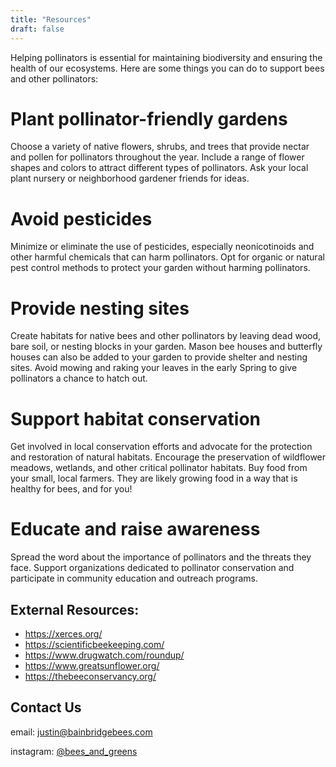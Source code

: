 ```yaml
---
title: "Resources"
draft: false
---
```


Helping pollinators is essential for maintaining biodiversity and ensuring the health of our ecosystems. Here are some things you can do to support bees and other pollinators:

# Plant pollinator-friendly gardens

Choose a variety of native flowers, shrubs, and trees that provide nectar and pollen for pollinators throughout the year. Include a range of flower shapes and colors to attract different types of pollinators. Ask your local plant nursery or neighborhood gardener friends for ideas.


# Avoid pesticides

Minimize or eliminate the use of pesticides, especially neonicotinoids and other harmful chemicals that can harm pollinators. Opt for organic or natural pest control methods to protect your garden without harming pollinators.

# Provide nesting sites

Create habitats for native bees and other pollinators by leaving dead wood, bare soil, or nesting blocks in your garden. Mason bee houses and butterfly houses can also be added to your garden to provide shelter and nesting sites. Avoid mowing and raking your leaves in the early Spring to give pollinators a chance to hatch out.

# Support habitat conservation

Get involved in local conservation efforts and advocate for the protection and restoration of natural habitats. Encourage the preservation of wildflower meadows, wetlands, and other critical pollinator habitats. Buy food from your small, local farmers. They are likely growing food in a way that is healthy for bees, and for you!

# Educate and raise awareness

Spread the word about the importance of pollinators and the threats they face. Support organizations dedicated to pollinator conservation and participate in community education and outreach programs.

## External Resources:

- https://xerces.org/
- https://scientificbeekeeping.com/
- https://www.drugwatch.com/roundup/
- https://www.greatsunflower.org/
- https://thebeeconservancy.org/

## Contact Us

email: [justin@bainbridgebees.com](mailto:justin@bainbridgebees.com)

instagram: [@bees_and_greens](https://www.instagram.com/bees_and_greens/)
